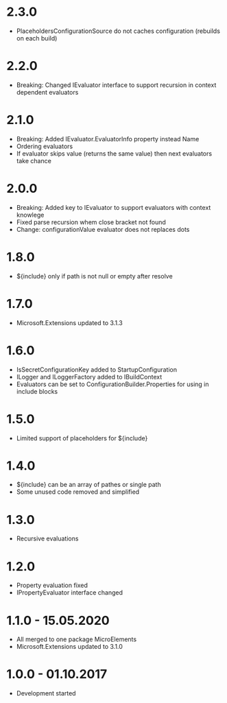 # 2.3.0
- PlaceholdersConfigurationSource do not caches configuration (rebuilds on each build)

# 2.2.0
- Breaking: Changed IEvaluator interface to support recursion in context dependent evaluators

# 2.1.0
- Breaking: Added IEvaluator.EvaluatorInfo property instead Name
- Ordering evaluators
- If evaluator skips value (returns the same value) then next evaluators take chance

# 2.0.0
- Breaking: Added key to IEvaluator to support evaluators with context knowlege
- Fixed parse recursion whem close bracket not found
- Change: configurationValue evaluator does not replaces dots

# 1.8.0
- ${include} only if path is not null or empty after resolve

# 1.7.0
- Microsoft.Extensions updated to 3.1.3

# 1.6.0
- IsSecretConfigurationKey added to StartupConfiguration
- ILogger and ILoggerFactory added to IBuildContext
- Evaluators can be set to ConfigurationBuilder.Properties for using in include blocks

# 1.5.0
- Limited support of placeholders for ${include}

# 1.4.0
- ${include} can be an array of pathes or single path
- Some unused code removed and simplified

# 1.3.0
- Recursive evaluations

# 1.2.0
- Property evaluation fixed
- IPropertyEvaluator interface changed

# 1.1.0 - 15.05.2020
- All merged to one package MicroElements
- Microsoft.Extensions updated to 3.1.0

# 1.0.0 - 01.10.2017
- Development started
